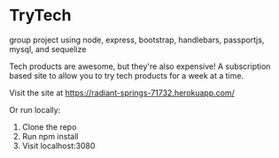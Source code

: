 # TryTech
group project using node, express, bootstrap, handlebars, passportjs, mysql, and sequelize

Tech products are awesome, but they're also expensive!
A subscription based site to allow you to try tech products for a week at a time.

Visit the site at https://radiant-springs-71732.herokuapp.com/

Or run locally:

1. Clone the repo
2. Run npm install
2. Visit localhost:3080


